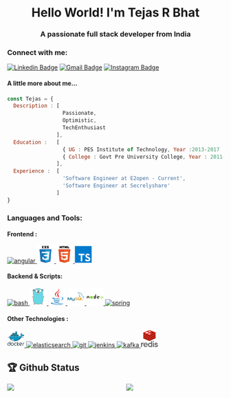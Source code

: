 <h1 align="center">Hello World! I'm Tejas R Bhat</h1>
<h3 align="center">A passionate full stack developer from India</h3>

<h3 align="left">Connect with me:</h3>
<p align="left">
 
[![Linkedin Badge](https://img.shields.io/badge/-tejasrbhat-blue?style=flat-square&logo=Linkedin&logoColor=white&link=https://linkedin.com/in/tejasrbhat/)](https://linkedin.com/in/tejasrbhat/) 
[![Gmail Badge](https://img.shields.io/badge/-tejasrbhatm@gmail.com-c14438?style=flat-square&logo=Gmail&logoColor=white&link=mailto:tejasrbhatm@gmail.com)](mailto:tejasrbhatm@gmail.com)
[![Instagram Badge](https://img.shields.io/badge/-the_code_alchemis-cd486b?style=flat-square&logo=Instagram&logoColor=white&link=https://instagram.com/the_code_alchemis/)](https://instagram.com/the_code_alchemis/)
<br/>
</p>


#### A little more about me...  
```javascript
const Tejas = {
  Description : [
                  Passionate, 
                  Optimistic, 
                  TechEnthusiast
                ],
  Education :   [ 
                  { UG : PES Institute of Technology, Year :2013-2017  }, 
                  { College : Govt Pre University College, Year : 2011-13 } 
                ],
  Experience :  [
                  'Software Engineer at E2open - Current', 
                  'Software Engineer at Secrelyshare'
                ]
}
```

<h3 align="left">Languages and Tools:</h3>

<h4>Frontend : </h4>
<a href="https://angular.io" target="_blank"> <img src="https://angular.io/assets/images/logos/angular/angular.svg" alt="angular" width="40" height="40"/> </a>
<a href="https://www.w3schools.com/css/" target="_blank"> <img src="https://raw.githubusercontent.com/devicons/devicon/master/icons/css3/css3-original-wordmark.svg" alt="css3" width="40" height="40"/> </a>
<a href="https://www.w3.org/html/" target="_blank"> <img src="https://raw.githubusercontent.com/devicons/devicon/master/icons/html5/html5-original-wordmark.svg" alt="html5" width="40" height="40"/> </a>
<a href="https://www.typescriptlang.org/" target="_blank"> <img src="https://raw.githubusercontent.com/devicons/devicon/master/icons/typescript/typescript-original.svg" alt="typescript" width="40" height="40"/> </a>

<h4>Backend & Scripts: </h4>
<a href="https://www.gnu.org/software/bash/" target="_blank"> <img src="https://www.vectorlogo.zone/logos/gnu_bash/gnu_bash-icon.svg" alt="bash" width="40" height="40"/> </a>
<a href="https://golang.org" target="_blank">  <img src="https://raw.githubusercontent.com/devicons/devicon/master/icons/go/go-original.svg" alt="go" width="40" height="40"/> </a>
<a href="https://www.java.com" target="_blank"> <img src="https://raw.githubusercontent.com/devicons/devicon/master/icons/java/java-original.svg" alt="java" width="40" height="40"/> </a>
<a href="https://www.mysql.com/" target="_blank"> <img src="https://raw.githubusercontent.com/devicons/devicon/master/icons/mysql/mysql-original-wordmark.svg" alt="mysql" width="40" height="40"/> </a>
<a href="https://nodejs.org" target="_blank"> <img src="https://raw.githubusercontent.com/devicons/devicon/master/icons/nodejs/nodejs-original-wordmark.svg" alt="nodejs" width="40" height="40"/> </a>
<a href="https://spring.io/" target="_blank"> <img src="https://www.vectorlogo.zone/logos/springio/springio-icon.svg" alt="spring" width="40" height="40"/> </a>

#### Other Technologies :
<a href="https://www.docker.com/" target="_blank"> <img src="https://raw.githubusercontent.com/devicons/devicon/master/icons/docker/docker-original-wordmark.svg" alt="docker" width="40" height="40"/> </a>
<a href="https://www.elastic.co" target="_blank"> <img src="https://www.vectorlogo.zone/logos/elastic/elastic-icon.svg" alt="elasticsearch" width="40" height="40"/> </a>
<a href="https://git-scm.com/" target="_blank"><img src="https://www.vectorlogo.zone/logos/git-scm/git-scm-icon.svg" alt="git" width="40" height="40"/> </a>
<a href="https://www.jenkins.io" target="_blank"> <img src="https://www.vectorlogo.zone/logos/jenkins/jenkins-icon.svg" alt="jenkins" width="40" height="40"/> </a>
<a href="https://kafka.apache.org/" target="_blank"> <img src="https://www.vectorlogo.zone/logos/apache_kafka/apache_kafka-icon.svg" alt="kafka" width="40" height="40"/> </a>
<a href="https://redis.io" target="_blank"> <img src="https://raw.githubusercontent.com/devicons/devicon/master/icons/redis/redis-original-wordmark.svg" alt="redis" width="40" height="40"/> </a>

## 🏆 Github Status

<img  src="https://github-readme-stats.vercel.app/api?username=tejasrbhat&show_icons=true&hide_border=true&theme=dark" width="45%" align="right" >

<img  src="https://github-readme-streak-stats.herokuapp.com/?user=tejasrbhat&theme=dark" width="45%" >


